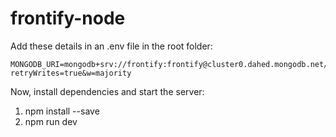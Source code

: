 # frontify-node

Add these details in an .env file in the root folder:

```
MONGODB_URI=mongodb+srv://frontify:frontify@cluster0.dahed.mongodb.net/myFirstDatabase?retryWrites=true&w=majority
```

Now, install dependencies and start the server:

1. npm install --save
2. npm run dev


